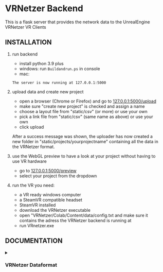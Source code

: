 # VRNetzer Backend

This is a flask server that provides the network data to the UnrealEngine VRNetzer VR Clients

## INSTALLATION

1) run backend
    - install python 3.9 plus
    - windows: run ```Buildandrun.ps``` in console
    - mac:

    `The server is now running at 127.0.0.1:5000`

2) upload data and create new project
    - open a browser (Chrome or Firefox) and go to [127.0.0.1:5000/upload](http://127.0.0.1:5000/upload)
    - make sure "create new project" is checked and assign a name 
    - choose a layout file from "static/csv" (or more) or use your own
    - pick a link file from "static/csv" (same name as above) or use your own
    - click upload

    After a success message was shown, the uploader has now created a new folder in "static/projects/yourprojectname" containing all the data in the VRNetzer format.

3) use the WebGL preview to have a look at your project without having to use VR hardware
    - go to [127.0.0.1:5000/preview](http://127.0.0.1:5000/preview)
    - select your project from the dropdown

4) run the VR
    you need:
    - a VR ready windows computer
    - a SteamVR compatible headset
    - SteamVR installed
    - download the VRNetzer executable
    - open "VRNetzer/Colab/Content/data/config.txt and make sure it contains the adress the VRNetzer backend is running at
    - run VRnetzer.exe


## DOCUMENTATION

<details>
  <summary><h3> VRNetzer Dataformat</h3></summary>
    
The VRNetzer acts as a multiplayer gameserver for one or more VR clients.
Its purpose is to serve the connected players with big network datasets - as quickly as possible.
That is the reason why most properties are stored (and transmitted over the network) as images.



Every folder in "static/projects/ contains 3 JSON files (check out the file dataframeTemplate.json for the exact structure)
as well as 5 subfolders containing textures
    
- static/projects/projectname/
    - nodes.json
    - links.json
    - pfile.json
    - layouts  
    - layoutsl 
    - layoutsRGB
    - links 
    - linksRGB   


layouts + layoutsl -> Node Positions

this needs a little explaining:
Think as a texture as a dataset of the following format: [[R,G,B],[R,G,B],[R,G,B],..] where every [R,G,B] is a pixel.
This can be used to store a location (X->R Y->G Z->B) per pixel.
Because a .bmp only has 8 bit depth we need a second texture to get a resolution of 65536 per axis. this is where "layoutsl" comes into play.
NOTE: node positions need to be in a 0 - 1 range (!), the conversion works like this:

floor(x * 256) -> layouts
floor(x * 65536 % 256) -> layoutsl

| Column 1 Header | Column 2 Header | Column 3 Header |
| --------------- | --------------- | --------------- |
| Row 1 Column 1 | Row 1 Column 2 | Row 1 Column 3 |
| Row 2 Column 1 | Row 2 Column 2 | Row 2 Column 3 |
| Row 3 Column 1 | Row 3 Column 2 | Row 3 Column 3 |


</details>

